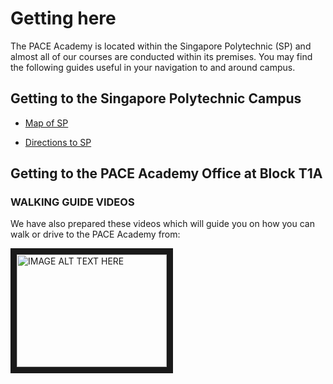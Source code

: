 # Getting here

The PACE Academy is located within the Singapore Polytechnic (SP) and almost all of our courses are conducted within its premises. You may find the following guides useful in your navigation to and around campus.

## Getting to the Singapore Polytechnic Campus

* [Map of SP](https://www.sp.edu.sg/map)

* [Directions to SP](https://www.sp.edu.sg/sp/about-sp/visit-us/directions-to-sp)

## Getting to the PACE Academy Office at Block T1A

### WALKING GUIDE VIDEOS

We have also prepared these videos which will guide you on how you can walk or drive to the PACE Academy from:


<a href="http://www.youtube.com/watch?feature=player_embedded&v=yFYrg3plopg
" target="_blank"><img src="http://img.youtube.com/vi/yFYrg3plopg/0.jpg" 
alt="IMAGE ALT TEXT HERE" width="240" height="180" border="10" /></a> 



